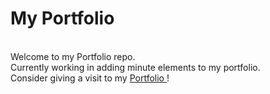 # My Portfolio<br>
<br>
Welcome to my Portfolio repo.<br>
Currently working in adding minute elements to my portfolio.<br>
Consider giving a visit to my <a href="https://kabilesh-gs.github.io/Portfolio/">Portfolio </a> !
